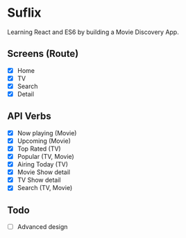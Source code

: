 # Suflix

Learning React and ES6 by building a Movie Discovery App.

## Screens (Route)

- [x] Home
- [x] TV
- [x] Search
- [x] Detail

## API Verbs

- [x] Now playing (Movie)
- [x] Upcoming (Movie)
- [x] Top Rated (TV)
- [x] Popular (TV, Movie)
- [x] Airing Today (TV)
- [x] Movie Show detail
- [x] TV Show detail
- [x] Search (TV, Movie)

## Todo
- [ ] Advanced design
